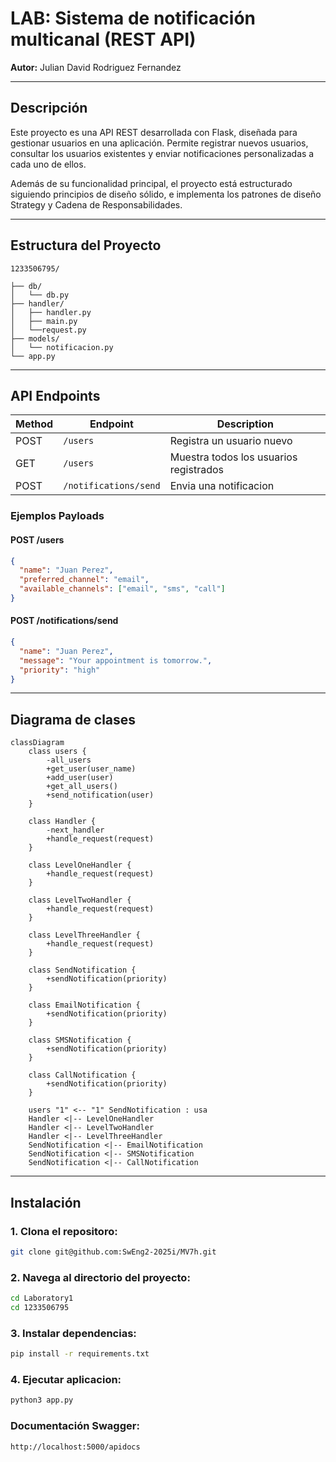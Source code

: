 #  LAB: Sistema de notificación multicanal (REST API)

**Autor:** Julian David Rodriguez Fernandez

---

##  Descripción

Este proyecto es una API REST desarrollada con Flask, diseñada para gestionar usuarios en una aplicación. Permite registrar nuevos usuarios, consultar los usuarios existentes y enviar notificaciones personalizadas a cada uno de ellos.

Además de su funcionalidad principal, el proyecto está estructurado siguiendo principios de diseño sólido, e implementa los patrones de diseño Strategy y Cadena de Responsabilidades.

---

##  Estructura del Proyecto

```
1233506795/

├── db/
│   └── db.py
├── handler/
│   ├── handler.py
│   ├── main.py
│   └──request.py
├── models/
│   └── notificacion.py
└── app.py      
```

---

## API Endpoints

| Method | Endpoint              | Description                                      |
|--------|-----------------------|--------------------------------------------------|
| POST   | `/users`              | Registra un usuario nuevo                        |
| GET    | `/users`              | Muestra todos los usuarios registrados           |
| POST   | `/notifications/send` | Envia una notificacion                           |


### Ejemplos Payloads
 
#### POST /users

```json
{
  "name": "Juan Perez",
  "preferred_channel": "email",
  "available_channels": ["email", "sms", "call"]
}
```

#### POST /notifications/send

```json
{
  "name": "Juan Perez",
  "message": "Your appointment is tomorrow.",
  "priority": "high"
}
```

---

## Diagrama de clases
```mermaid
classDiagram
    class users {
        -all_users
        +get_user(user_name)
        +add_user(user)
        +get_all_users()
        +send_notification(user)
    }

    class Handler {
        -next_handler
        +handle_request(request)
    }
    
    class LevelOneHandler {
        +handle_request(request)
    }
    
    class LevelTwoHandler {
        +handle_request(request)
    }
    
    class LevelThreeHandler {
        +handle_request(request)
    }

    class SendNotification {
        +sendNotification(priority)
    }
    
    class EmailNotification {
        +sendNotification(priority)
    }
    
    class SMSNotification {
        +sendNotification(priority)
    }
    
    class CallNotification {
        +sendNotification(priority)
    }
    
    users "1" <-- "1" SendNotification : usa
    Handler <|-- LevelOneHandler
    Handler <|-- LevelTwoHandler
    Handler <|-- LevelThreeHandler
    SendNotification <|-- EmailNotification
    SendNotification <|-- SMSNotification
    SendNotification <|-- CallNotification
```

---

## Instalación

### 1. Clona el repositoro:

  ```bash
  git clone git@github.com:SwEng2-2025i/MV7h.git
  ```

### 2. Navega al directorio del proyecto:

  ```bash
  cd Laboratory1
  cd 1233506795
  ```

### 3. Instalar dependencias:

```bash
pip install -r requirements.txt
```

### 4. Ejecutar aplicacion: 

```bash
python3 app.py
```

### Documentación Swagger: 

``` bash
http://localhost:5000/apidocs
```

